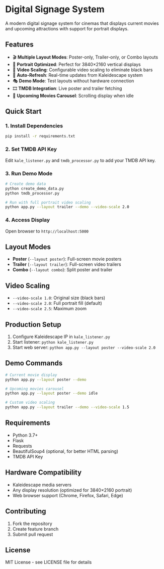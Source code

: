 # Digital Signage System

A modern digital signage system for cinemas that displays current movies and upcoming attractions with support for portrait displays.

## Features

- 🎬 **Multiple Layout Modes**: Poster-only, Trailer-only, or Combo layouts
- 📱 **Portrait Optimized**: Perfect for 3840×2160 vertical displays
- 🎯 **Video Scaling**: Configurable video scaling to eliminate black bars
- 🔄 **Auto-Refresh**: Real-time updates from Kaleidescape system
- 🎭 **Demo Mode**: Test layouts without hardware connection
- 🎞️ **TMDB Integration**: Live poster and trailer fetching
- 🎪 **Upcoming Movies Carousel**: Scrolling display when idle

## Quick Start

### 1. Install Dependencies
```bash
pip install -r requirements.txt
```

### 2. Set TMDB API Key
Edit `kale_listener.py` and `tmdb_processor.py` to add your TMDB API key.

### 3. Run Demo Mode
```bash
# Create demo data
python create_demo_data.py
python tmdb_processor.py

# Run with full portrait video scaling
python app.py --layout trailer --demo --video-scale 2.0
```

### 4. Access Display
Open browser to `http://localhost:5000`

## Layout Modes

- **Poster** (`--layout poster`): Full-screen movie posters
- **Trailer** (`--layout trailer`): Full-screen video trailers  
- **Combo** (`--layout combo`): Split poster and trailer

## Video Scaling

- `--video-scale 1.0`: Original size (black bars)
- `--video-scale 2.0`: Full portrait fill (default)
- `--video-scale 2.5`: Maximum zoom

## Production Setup

1. Configure Kaleidescape IP in `kale_listener.py`
2. Start listener: `python kale_listener.py`
3. Start web server: `python app.py --layout poster --video-scale 2.0`

## Demo Commands

```bash
# Current movie display
python app.py --layout poster --demo

# Upcoming movies carousel
python app.py --layout poster --demo idle

# Custom video scaling
python app.py --layout trailer --demo --video-scale 1.5
```

## Requirements

- Python 3.7+
- Flask
- Requests
- BeautifulSoup4 (optional, for better HTML parsing)
- TMDB API Key

## Hardware Compatibility

- Kaleidescape media servers
- Any display resolution (optimized for 3840×2160 portrait)
- Web browser support (Chrome, Firefox, Safari, Edge)

## Contributing

1. Fork the repository
2. Create feature branch
3. Submit pull request

## License

MIT License - see LICENSE file for details